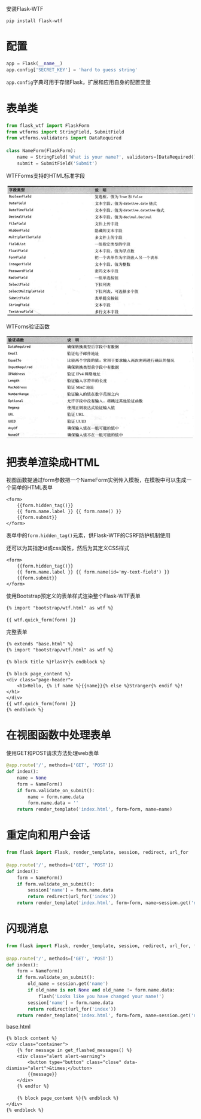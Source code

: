 安装Flask-WTF

```
pip install flask-wtf
```

# 配置

```python
app = Flask(__name__)
app.config['SECRET_KEY'] = 'hard to guess string'
```

`app.config`字典可用于存储Flask，扩展和应用自身的配置变量

# 表单类

```python
from flask_wtf import FlaskForm
from wtforms import StringField, SubmitField
from wtforms.validators import DataRequired

class NameForm(FlaskForm):
    name = StringField('What is your name?', validators=[DataRequired()])
    submit = SubmitField('Submit')
```

WTFForms支持的HTML标准字段

![image-20230619094616055](4-Web%E8%A1%A8%E5%8D%95.assets/image-20230619094616055.png)

WTForns验证函数

![image-20230619094704405](4-Web%E8%A1%A8%E5%8D%95.assets/image-20230619094704405.png)

# 把表单渲染成HTML

视图函数提通过form参数把一个NameForm实例传入模板，在模板中可以生成一个简单的HTML表单

```
<form>
    {{form.hidden_tag()}}
    {{ form.name.label }} {{ form.name() }}
    {{form.submit}}
</form>
```

表单中的`form.hidden_tag()`元素，供Flask-WTF的CSRF防护机制使用

还可以为其指定id或css属性，然后为其定义CSS样式

```
<form>
    {{form.hidden_tag()}}
    {{ form.name.label }} {{ form.name(id='my-text-field') }}
    {{form.submit}}
</form>
```

使用Bootstrap预定义的表单样式渲染整个Flask-WTF表单

```
{% import "bootstrap/wtf.html" as wtf %}

{{ wtf.quick_form(form) }}
```

完整表单

```
{% extends "base.html" %}
{% import "bootstrap/wtf.html" as wtf %}

{% block title %}FlaskY{% endblock %}

{% block page_content %}
<div class="page-header">
    <h1>Hello, {% if name %}{{name}}{% else %}Stranger{% endif %}!</h1>
</div>
{{ wtf.quick_form(form) }}
{% endblock %}
```

# 在视图函数中处理表单

使用GET和POST请求方法处理web表单

```python
@app.route('/', methods=['GET', 'POST'])
def index():
    name = None
    form = NameForm()
    if form.validate_on_submit():
        name = form.name.data
        form.name.data = ''
    return render_template('index.html', form=form, name=name)
```

# 重定向和用户会话

```python
from flask import Flask, render_template, session, redirect, url_for

@app.route('/', methods=['GET', 'POST'])
def index():
    form = NameForm()
    if form.validate_on_submit():
        session['name'] = form.name.data
        return redirect(url_for('index'))
    return render_template('index.html', form=form, name=session.get('name'))
```

# 闪现消息

```py
from flask import Flask, render_template, session, redirect, url_for, flash

@app.route('/', methods=['GET', 'POST'])
def index():
    form = NameForm()
    if form.validate_on_submit():
        old_name = session.get('name')
        if old_name is not None and old_name != form.name.data:
            flash('Looks like you have changed your name!')
        session['name'] = form.name.data
        return redirect(url_for('index'))
    return render_template('index.html', form=form, name=session.get('name'))
```

base.html

```
{% block content %}
<div class="container">
    {% for message in get_flashed_messages() %}
    <div class="alert alert-warning">
        <button type="button" class="close" data-dismiss="alert">&times;</button>
        {{message}}
    </div>
    {% endfor %}

    {% block page_content %}{% endblock %}
</div>
{% endblock %}
```

